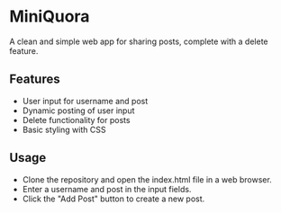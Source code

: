 # MiniQuora
A clean and simple web app for sharing posts, complete with a delete feature.

## Features
* User input for username and post
* Dynamic posting of user input
* Delete functionality for posts
* Basic styling with CSS

## Usage
* Clone the repository and open the index.html file in a web browser.
* Enter a username and post in the input fields.
* Click the "Add Post" button to create a new post.
